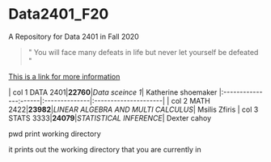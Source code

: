 # Data2401_F20
A Repository for Data 2401 in Fall 2020
> " You will face many defeats in life but never let yourself be defeated "

 [This is a link for more information ](https://images.app.goo.gl/DdBJEYBUizv1M8nG9)

| col 1 DATA 2401|__22760__|_Data sceince 1_| Katherine shoemaker
 |:---------------:------|:--------------|:---------------------|
| col 2 MATH 2422|__23982__|_LINEAR ALGEBRA AND MULTI CALCULUS_| Msilis Zfiris
| col 3 STATS 3333|__24079__|_STATISTICAL INFERENCE_| Dexter cahoy
 
  pwd print working directory 
 
 it prints out the working directory that you are currently in 

